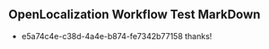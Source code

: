 ## OpenLocalization Workflow Test MarkDown
* e5a74c4e-c38d-4a4e-b874-fe7342b77158 thanks!

<!--HONumber=Sep16_HO1-->


